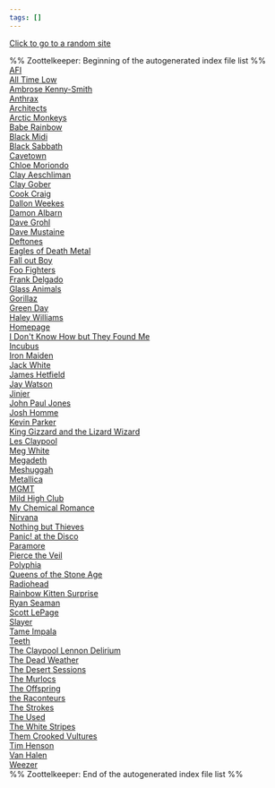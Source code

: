 ```yaml
---
tags: []
---
```

   
<a href="javascript:openSite()">Click to go to a random site</a>   
<script>   
function openSite() {   
var links = [   
              "google.com",   
              "youtube.com",   
              "reddit.com",   
              "apple.com"]   
   
            openSite = function() {   
              // get a random number between 0 and the number of links   
              var randIdx = Math.random() * links.length;   
              // round it, so it can be used as array index   
              randIdx = parseInt(randIdx, 10);   
              // construct the link to be opened   
              var link = '[http://'](http://') + links[randIdx];   
              };   
                 
    return link;   
       
    document.getElementById("link").innerHTML = openSite();   
}   
</script>   
   
%% Zoottelkeeper: Beginning of the autogenerated index file list  %%   
 [AFI](./AFI.md)   
 [All Time Low](./All%20Time%20Low.md)   
 [Ambrose Kenny-Smith](./Ambrose%20Kenny-Smith.md)   
 [Anthrax](./Anthrax.md)   
 [Architects](./Architects.md)   
 [Arctic Monkeys](./Arctic%20Monkeys.md)   
 [Babe Rainbow](./Babe%20Rainbow.md)   
 [Black Midi](./Black%20Midi.md)   
 [Black Sabbath](./Black%20Sabbath.md)   
 [Cavetown](./Cavetown.md)   
 [Chloe Moriondo](./Chloe%20Moriondo.md)   
 [Clay Aeschliman](./Clay%20Aeschliman.md)   
 [Clay Gober](./Clay%20Gober.md)   
 [Cook Craig](./Cook%20Craig.md)   
 [Dallon Weekes](./Dallon%20Weekes.md)   
 [Damon Albarn](./Damon%20Albarn.md)   
 [Dave Grohl](./Dave%20Grohl.md)   
 [Dave Mustaine](./Dave%20Mustaine.md)   
 [Deftones](./Deftones.md)   
 [Eagles of Death Metal](./Eagles%20of%20Death%20Metal.md)   
 [Fall out Boy](./Fall%20out%20Boy.md)   
 [Foo Fighters](./Foo%20Fighters.md)   
 [Frank Delgado](./Frank%20Delgado.md)   
 [Glass Animals](./Glass%20Animals.md)   
 [Gorillaz](./Gorillaz.md)   
 [Green Day](./Green%20Day.md)   
 [Haley Williams](./Haley%20Williams.md)   
 [Homepage](./Homepage.md)   
 [I Don't Know How but They Found Me](./I%20Don%27t%20Know%20How%20but%20They%20Found%20Me.md)   
 [Incubus](./Incubus.md)   
 [Iron Maiden](./Iron%20Maiden.md)   
 [Jack White](./Jack%20White.md)   
 [James Hetfield](./James%20Hetfield.md)   
 [Jay Watson](./Jay%20Watson.md)   
 [Jinjer](./Jinjer.md)   
 [John Paul Jones](./John%20Paul%20Jones.md)   
 [Josh Homme](./Josh%20Homme.md)   
 [Kevin Parker](./Kevin%20Parker.md)   
 [King Gizzard and the Lizard Wizard](./King%20Gizzard%20and%20the%20Lizard%20Wizard.md)   
 [Les Claypool](./Les%20Claypool.md)   
 [Meg White](./Meg%20White.md)   
 [Megadeth](./Megadeth.md)   
 [Meshuggah](./Meshuggah.md)   
 [Metallica](./Metallica.md)   
 [MGMT](./MGMT.md)   
 [Mild High Club](./Mild%20High%20Club.md)   
 [My Chemical Romance](./My%20Chemical%20Romance.md)   
 [Nirvana](./Nirvana.md)   
 [Nothing but Thieves](./Nothing%20but%20Thieves.md)   
 [Panic! at the Disco](./Panic%21%20at%20the%20Disco.md)   
 [Paramore](./Paramore.md)   
 [Pierce the Veil](./Pierce%20the%20Veil.md)   
 [Polyphia](./Polyphia.md)   
 [Queens of the Stone Age](./Queens%20of%20the%20Stone%20Age.md)   
 [Radiohead](./Radiohead.md)   
 [Rainbow Kitten Surprise](./Rainbow%20Kitten%20Surprise.md)   
 [Ryan Seaman](./Ryan%20Seaman.md)   
 [Scott LePage](./Scott%20LePage.md)   
 [Slayer](./Slayer.md)   
 [Tame Impala](./Tame%20Impala.md)   
 [Teeth](./Teeth.md)   
 [The Claypool Lennon Delirium](./The%20Claypool%20Lennon%20Delirium.md)   
 [The Dead Weather](./The%20Dead%20Weather.md)   
 [The Desert Sessions](./The%20Desert%20Sessions.md)   
 [The Murlocs](./The%20Murlocs.md)   
 [The Offspring](./The%20Offspring.md)   
 [the Raconteurs](./the%20Raconteurs.md)   
 [The Strokes](./The%20Strokes.md)   
 [The Used](./The%20Used.md)   
 [The White Stripes](./The%20White%20Stripes.md)   
 [Them Crooked Vultures](./Them%20Crooked%20Vultures.md)   
 [Tim Henson](./Tim%20Henson.md)   
 [Van Halen](./Van%20Halen.md)   
 [Weezer](./Weezer.md)   
%% Zoottelkeeper: End of the autogenerated index file list  %%